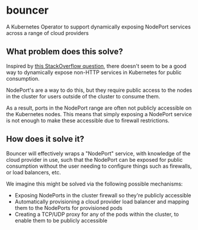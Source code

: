 # bouncer

A Kubernetes Operator to support dynamically exposing NodePort services across a range of cloud providers

## What problem does this solve?

Inspired by [this StackOverflow question](https://stackoverflow.com/q/58341852/5235388), there doesn't seem to be a good way to dynamically expose non-HTTP services in Kubernetes for public consumption.

NodePort's are a way to do this, but they require public access to the nodes in the cluster for users outside of the cluster to consume them.

As a result, ports in the NodePort range are often not publicly accessible on the Kubernetes nodes. This means that simply exposing a NodePort service is not enough to make these accessible due to firewall restrictions.

## How does it solve it?

Bouncer will effectively wraps a "NodePort" service, with knowledge of the cloud provider in use, such that the NodePort can be exposed for public consumption without the user needing to configure things such as firewalls, or load balancers, etc.

We imagine this might be solved via the following possible mechanisms:
- Exposing NodePorts in the cluster firewall so they're publicly accessible
- Automatically provisioning a cloud provider load balancer and mapping them to the NodePorts for provisioned pods
- Creating a TCP/UDP proxy for any of the pods within the cluster, to enable them to be publicly accessible
